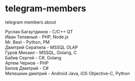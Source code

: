 # telegram-members
telegram members about

Руслан Багаутдинов - С/C++ QT   
Иван Телевный - PHP, Node.js    
Mr. Best - Python, PM   
Дмитрий Сератила - MSSQL OLAP   
Гуров Михаил - MSSQL, Golang, C   
Бабив Сергей - C#, Golang   
Артем Чернов - PHP    
Белов Дмитрий - C#    
Мелешкин дмитрий - Android Java, iOS Objective-C, Python   
